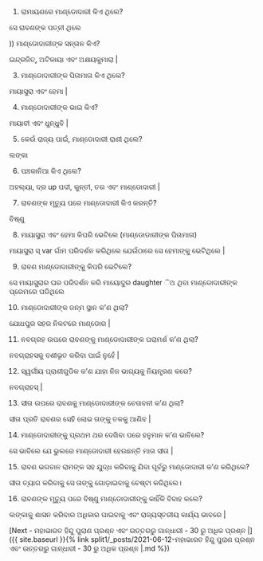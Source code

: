 1) ରାମାୟଣରେ ମାଣ୍ଡୋଦାରୀ କିଏ ଥିଲେ?

ସେ ରାବଣଙ୍କ ପତ୍ନୀ ଥିଲେ

)) ମାଣ୍ଡୋଦାରୀଙ୍କ ସନ୍ତାନ କିଏ?

ଇନ୍ଦ୍ରଜିତ୍, ଅଟିକାୟା ଏବଂ ଅକ୍ଷୟକୁମାରା |

3) ମାଣ୍ଡୋଦାରୀଙ୍କ ପିତାମାତା କିଏ ଥିଲେ?

ମାୟାସୁରା ଏବଂ ହେମା |

4) ମାଣ୍ଡୋଦାରୀଙ୍କ ଭାଇ କିଏ?

ମାୟାବୀ ଏବଂ ଧୁନ୍ଧୁବି |

5) କେଉଁ ରାଜ୍ୟ ପାଇଁ, ମାଣ୍ଡୋଦାରୀ ରାଣୀ ଥିଲେ?

ଲଙ୍କା

6) ପଞ୍ଚକାନିଆ କିଏ ଥିଲେ?

ଅହଲ୍ୟା, ଦ୍ର up ପଦୀ, କୁନ୍ତୀ, ତର ଏବଂ ମାଣ୍ଡୋଦାରୀ |

7) ରାବଣଙ୍କ ମୃତ୍ୟୁ ପରେ ମାଣ୍ଡୋଦାରୀ କିଏ କରନ୍ତି?

ବିଷ୍ଣୁ

8) ମାୟାସୁରା ଏବଂ ହେମା କିପରି ଭେଟିଲେ (ମାଣ୍ଡୋଡାରୀଙ୍କ ପିତାମାତା)

ମାୟାସୁରା ସ୍ var ର୍ଗାମ ପରିଦର୍ଶନ କରିଥିଲେ ଯେଉଁଠାରେ ସେ ହେମାଙ୍କୁ ଭେଟିଥିଲେ |

9) ରାବଣ ମାଣ୍ଡୋଦାରୀଙ୍କୁ କିପରି ଭେଟିଲେ?

ସେ ମାୟାସୁରାର ଘର ପରିଦର୍ଶନ କରି ମାୟୋଦୁର daughter ିଅ ଥିବା ମାଣ୍ଡୋଦାରୀଙ୍କ ପ୍ରେମରେ ପଡିଥିଲେ

10) ମାଣ୍ଡୋଦାରୀଙ୍କ ଜନ୍ମ ସ୍ଥାନ କ’ଣ ଥିଲା?

ଯୋଧପୁର ସହର ନିକଟରେ ମାଣ୍ଡୋର |

11) ନବଗ୍ରହ ଉପରେ ରାବଣଙ୍କୁ ମାଣ୍ଡୋଦାରୀଙ୍କ ପରାମର୍ଶ କ’ଣ ଥିଲା?

ନବଗ୍ରାହସକୁ ବଶୀଭୂତ କରିବା ପାଇଁ ନୁହେଁ |

12) ସ୍ୱର୍ଗୀୟ ପ୍ରାଣୀଗୁଡିକ କ’ଣ ଯାହା ନିଜ ଭାଗ୍ୟକୁ ନିୟନ୍ତ୍ରଣ କରେ?

ନବଗ୍ରାହସ୍ |

13) ସୀତା ଉପରେ ରାବଣକୁ ମାଣ୍ଡୋଦାରୀଙ୍କ ଚେତାବନୀ କ’ଣ ଥିଲା?

ସୀତା ପ୍ରତି ରାବଣର ସେହି ଲୋଭ ତାଙ୍କୁ ତଳକୁ ଆଣିବ |

14) ମାଣ୍ଡୋଦାରୀଙ୍କୁ ପ୍ରଥମ ଥର ଦେଖିବା ପରେ ହନୁମାନ କ’ଣ ଭାବିଲେ?

ସେ ଭାବିଲେ ଯେ ଭୁଲରେ ମାଣ୍ଡୋଦାରୀ ହେଉଛନ୍ତି ମାତା ସୀତା |

15) ରାବଣ ଭଗବାନ ରାମଙ୍କ ସହ ଯୁଦ୍ଧ କରିବାକୁ ଯିବା ପୂର୍ବରୁ ମାଣ୍ଡୋଦାରୀ କ’ଣ କରିଥିଲେ?

ସୀତା ତ୍ୟାଗ କରିବାକୁ ସେ ତାଙ୍କୁ ଗୋଡ଼ାଇବାକୁ ଚେଷ୍ଟା କରିଥିଲେ।

16) ରାବଣଙ୍କ ମୃତ୍ୟୁ ପରେ ବିଷ୍ଣୁ ମାଣ୍ଡୋଦାରୀଙ୍କୁ କାହିଁକି ବିବାହ କଲେ?

ଲଙ୍କାକୁ ଶାସନ କରିବାର ଅଧିକାର ପାଇବାକୁ ଏବଂ ରାଜ୍ୟସ୍ତରୀୟ କାର୍ଯ୍ୟ ଭାବରେ |

[Next - ମହାଭାରତ ହିନ୍ଦୁ ପୁରାଣ ପ୍ରଶ୍ନ ଏବଂ ଉତ୍ତରରୁ ଗାନ୍ଧାରୀ - 30 ରୁ ଅଧିକ ପ୍ରଶ୍ନ |]({{ site.baseurl }}{% link  split1/_posts/2021-06-12-ମହାଭାରତ ହିନ୍ଦୁ ପୁରାଣ ପ୍ରଶ୍ନ ଏବଂ ଉତ୍ତରରୁ ଗାନ୍ଧାରୀ - 30 ରୁ ଅଧିକ ପ୍ରଶ୍ନ |.md %})
